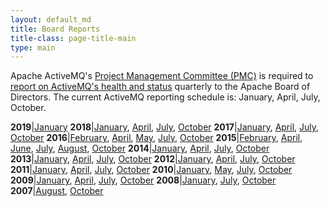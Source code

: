 ```yaml
---
layout: default_md
title: Board Reports
title-class: page-title-main
type: main
---
```



Apache ActiveMQ's [Project Management Committee (PMC)](https://www.apache.org/dev/pmc) is required to [report on ActiveMQ's health and status](https://www.apache.org/foundation/board/reporting) quarterly to the Apache Board of Directors. The current ActiveMQ reporting schedule is: January, April, July, October.

**2019**|[January](2019-01)
**2018**|[January](2018-01), [April](2018-04), [July](2018-07), [October](2018-10)
**2017**|[January](2017-01), [April](2017-04), [July](2017-07), [October](2017-10)
**2016**|[February](2016-02), [April](2016-04), [May](2016-05), [July](2016-07), [October](2016-10)
**2015**|[February](2015-02), [April](2015-04), [June](2015-06), [July](2015-07), [August](2015-08), [October](2015-10)
**2014**|[January](2014-01), [April](2014-04), [July](2014-07), [October](2014-10)
**2013**|[January](2013-01), [April](2013-04), [July](2013-07), [October](2013-10)
**2012**|[January](2012-01), [April](2012-04), [July](2012-07), [October](2012-10)
**2011**|[January](2011-01), [April](2011-04), [July](2011-07), [October](2011-10)
**2010**|[January](2010-01), [May](2010-05), [July](2010-07), [October](2010-10)
**2009**|[January](2009-01), [April](2009-04), [July](2009-07), [October](2009-10)
**2008**|[January](2008-01), [July](2008-07), [October](2008-10)
**2007**|[August](2007-08), [October](2007-10)
